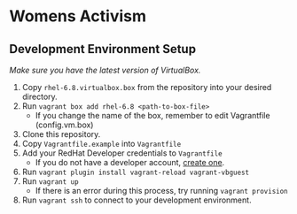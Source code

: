 # Womens Activism #
## Development Environment Setup ##
*Make sure you have the latest version of VirtualBox.*

1. Copy `rhel-6.8.virtualbox.box` from the repository into your desired directory.
2. Run `vagrant box add rhel-6.8 <path-to-box-file>`
    - If you change the name of the box, remember to edit Vagrantfile (config.vm.box)
3. Clone this repository.
4. Copy `Vagrantfile.example` into `Vagrantfile`
5. Add your RedHat Developer credentials to `Vagrantfile`
    - If you do not have a developer account, [create one](https://www.redhat.com/en/developers).
6. Run `vagrant plugin install vagrant-reload vagrant-vbguest`
7. Run `vagrant up`
    - If there is an error during this process, try running `vagrant provision`
8. Run `vagrant ssh` to connect to your development environment.